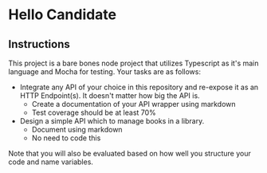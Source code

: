 # Hello Candidate
## Instructions
This project is a bare bones node project that utilizes Typescript as it's main language and Mocha for testing. 
Your tasks are as follows:
 - Integrate any API of your choice in this repository and re-expose it as an HTTP Endpoint(s). It doesn't matter how big the API is.
    - Create a documentation of your API wrapper using markdown
    - Test coverage should be at least 70%
 - Design a simple API which to manage books in a library.
    - Document using markdown
    - No need to code this
  
Note that you will also be evaluated based on how well you structure your code and name variables.
